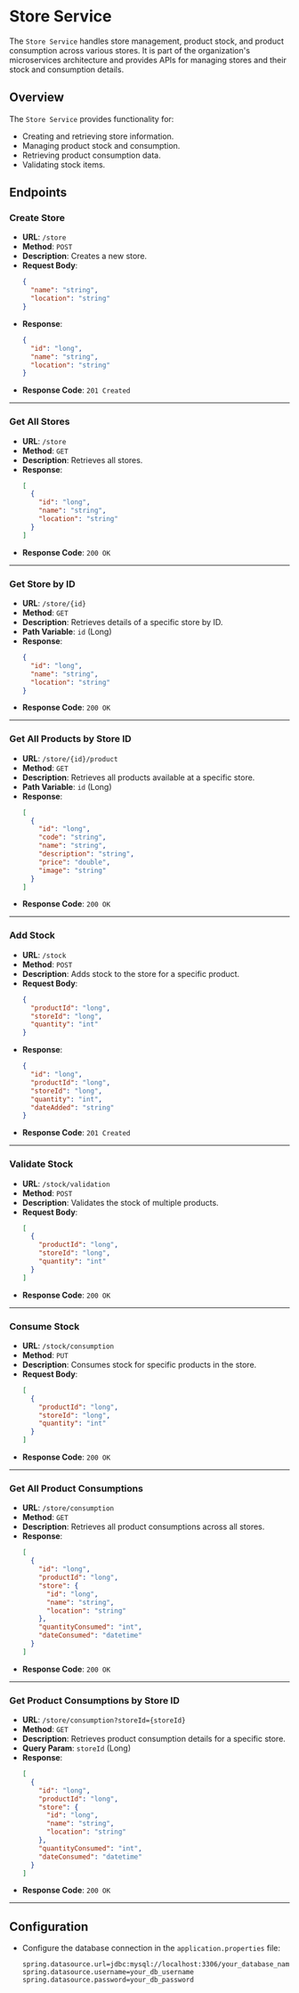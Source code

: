 # Store Service

The `Store Service` handles store management, product stock, and product consumption across various stores. It is part of the organization's microservices architecture and provides APIs for managing stores and their stock and consumption details.

## Overview

The `Store Service` provides functionality for:
- Creating and retrieving store information.
- Managing product stock and consumption.
- Retrieving product consumption data.
- Validating stock items.

## Endpoints

### Create Store

- **URL**: `/store`
- **Method**: `POST`
- **Description**: Creates a new store.
- **Request Body**: 
  ```json
  {
    "name": "string",
    "location": "string"
  }
  ```
- **Response**: 
  ```json
  {
    "id": "long",
    "name": "string",
    "location": "string"
  }
  ```
- **Response Code**: `201 Created`

---

### Get All Stores

- **URL**: `/store`
- **Method**: `GET`
- **Description**: Retrieves all stores.
- **Response**: 
  ```json
  [
    {
      "id": "long",
      "name": "string",
      "location": "string"
    }
  ]
  ```
- **Response Code**: `200 OK`

---

### Get Store by ID

- **URL**: `/store/{id}`
- **Method**: `GET`
- **Description**: Retrieves details of a specific store by ID.
- **Path Variable**: `id` (Long)
- **Response**: 
  ```json
  {
    "id": "long",
    "name": "string",
    "location": "string"
  }
  ```
- **Response Code**: `200 OK`

---

### Get All Products by Store ID

- **URL**: `/store/{id}/product`
- **Method**: `GET`
- **Description**: Retrieves all products available at a specific store.
- **Path Variable**: `id` (Long)
- **Response**: 
  ```json
  [
    {
      "id": "long",
      "code": "string",
      "name": "string",
      "description": "string",
      "price": "double",
      "image": "string"
    }
  ]
  ```
- **Response Code**: `200 OK`

---

### Add Stock

- **URL**: `/stock`
- **Method**: `POST`
- **Description**: Adds stock to the store for a specific product.
- **Request Body**:
  ```json
  {
    "productId": "long",
    "storeId": "long",
    "quantity": "int"
  }
  ```
- **Response**: 
  ```json
  {
    "id": "long",
    "productId": "long",
    "storeId": "long",
    "quantity": "int",
    "dateAdded": "string"
  }
  ```
- **Response Code**: `201 Created`

---

### Validate Stock

- **URL**: `/stock/validation`
- **Method**: `POST`
- **Description**: Validates the stock of multiple products.
- **Request Body**:
  ```json
  [
    {
      "productId": "long",
      "storeId": "long",
      "quantity": "int"
    }
  ]
  ```
- **Response Code**: `200 OK`

---

### Consume Stock

- **URL**: `/stock/consumption`
- **Method**: `PUT`
- **Description**: Consumes stock for specific products in the store.
- **Request Body**:
  ```json
  [
    {
      "productId": "long",
      "storeId": "long",
      "quantity": "int"
    }
  ]
  ```
- **Response Code**: `200 OK`

---

### Get All Product Consumptions

- **URL**: `/store/consumption`
- **Method**: `GET`
- **Description**: Retrieves all product consumptions across all stores.
- **Response**:
  ```json
  [
    {
      "id": "long",
      "productId": "long",
      "store": {
        "id": "long",
        "name": "string",
        "location": "string"
      },
      "quantityConsumed": "int",
      "dateConsumed": "datetime"
    }
  ]
  ```
- **Response Code**: `200 OK`

---

### Get Product Consumptions by Store ID

- **URL**: `/store/consumption?storeId={storeId}`
- **Method**: `GET`
- **Description**: Retrieves product consumption details for a specific store.
- **Query Param**: `storeId` (Long)
- **Response**:
  ```json
  [
    {
      "id": "long",
      "productId": "long",
      "store": {
        "id": "long",
        "name": "string",
        "location": "string"
      },
      "quantityConsumed": "int",
      "dateConsumed": "datetime"
    }
  ]
  ```
- **Response Code**: `200 OK`

---

## Configuration

- Configure the database connection in the `application.properties` file:
  ```properties
  spring.datasource.url=jdbc:mysql://localhost:3306/your_database_name
  spring.datasource.username=your_db_username
  spring.datasource.password=your_db_password
  ```
